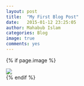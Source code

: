 ```yaml
---
layout: post
title:  "My First Blog Post"
date:   2015-01-12 23:25:05
author: Mahabub Islam
categories: Blog
image: true
comments: yes
---
```



{% if page.image %}
<div class="post-img">
<img class="img-responsive img-post" src=" {{site.baseurl}}/public_html/img/tiger.jpeg "/>
</div>
{% endif %}



<!-- {% if page.fbcomments %}
    <hr/>
    <h4>Comments</h4>
    <div class="fb-comments" data-href="http://joshuacox.github.io{{ page.url }}" data-colorscheme="dark" data-num-posts="4" data-width="706"></div>
{% endif %} -->
